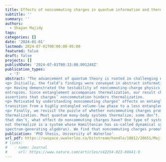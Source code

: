 ```yaml
---
title: Effects of noncommuting charges in quantum information and thermodynamics
subtitle: ''
summary: ''
authors:
  - Shayan Majidy
tags:
categories: []
date: '2024-01-01'
lastmod: 2024-07-01T00:00:00-05:00
featured: false
draft: false
projects: []
publishDate: '2024-07-01T00:33:00.091248Z'
publication_types:
  - '7'
abstract: "The advancement of quantum theory is rooted in challenging established assumptions. This trend persists as quantum theory extends into other fields, including thermodynamics. One such assumption in thermodynamics is that conserved quantities, known as charges, commute. Lifting this assumption has led to a new subfield, noncommuting charges, at the intersection of quantum information and quantum thermodynamics. The work presented in this thesis identifies various effects of noncommuting charges and extends the topic to many-body physics and experiments.
<p> Initially, the field’s findings were conveyed in abstract information-theoretic terms. To transition these findings to experimental practice and tie them to many-body physics, constructing relevant Hamiltonians is essential. We introduce a method for constructing Hamiltonians that globally conserve noncommuting quantities while facilitating their local transport.
<p> Having demonstrated the testability of noncommuting-charge physics, we aim to delineate its effects. To do so, we construct analogous models that differ in whether their charges commute. We find that noncommuting models exhibit higher entanglement
entropies. Since entanglement accompanies thermalization, our result challenges previous
assertions that charges’ noncommutation hinders thermalization.
<p> Motivated by understanding noncommuting charges’ effects on entanglement, we introduce them into monitored quantum circuits. Monitored quantum circuits typically
transition from a highly entangled volume-law phase to a less entangled area-law phase as one increases the rate of measurements. This holds for monitored quantum circuits with no charges and commuting ones. We find that by introducing noncommuting charges into monitored quantum circuits, the area-law phase becomes replaced with a critical phase. Since critical phases are characterized by long-range entanglement, this result reinforces entanglement enhancement by noncommuting charges.
<p> Finally, we revisit the puzzle of whether noncommuting charges promote or hinder
thermalization. Most quantum many-body systems thermalize; some don’t. In those
that don’t, what effect do noncommuting charges have? One type of system that does
not thermalize is a system whose Hamiltonian has so-called dynamical symmetries (or
spectrum-generating algebras). We find that noncommuting charges promote thermalization by reducing the dynamical symmetries in a system."
publication: 'PhD thesis, University of Waterloo'
url_pdf: https://uwspace.uwaterloo.ca/bitstream/handle/10012/20651/Majidy_Shayan.pdf
# links:
#   - name: Journal
#     url: https://www.nature.com/articles/s42254-023-00641-9
---
```

